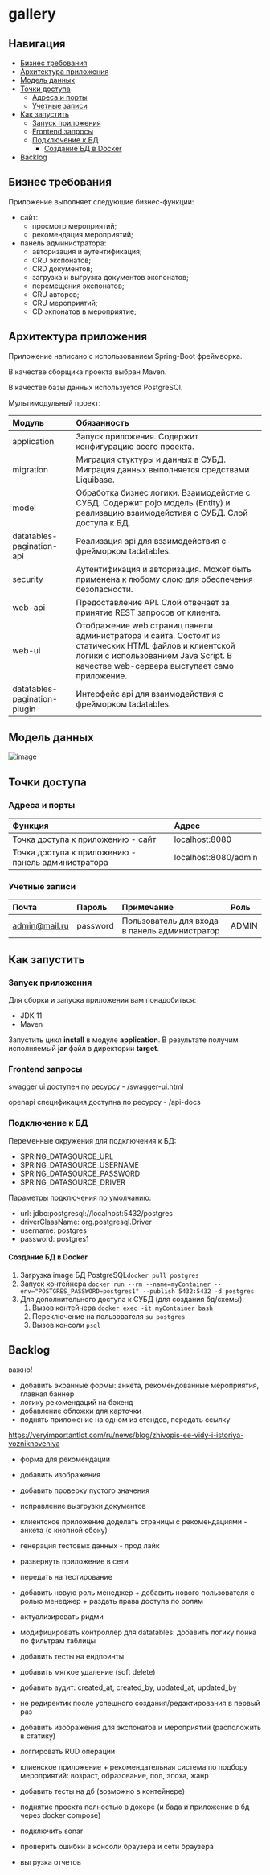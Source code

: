 # gallery

## Навигация

- [Бизнес требования](#Бизнес-требования)
- [Архитектура приложения](#Архитектура-приложения)
- [Модель данных](#Модель-данных)
- [Точки доступа](#Точки-доступа)
  - [Адреса и порты](#Адреса-и-порты)
  - [Учетные записи](#Учетные-записи)
- [Как запустить](#Как-запустить)
  - [Запуск приложения](#Запуск-приложения)
  - [Frontend запросы](#Frontend-запросы)
  - [Подключение к БД](#Подключение-к-БД)
    - [Создание БД в Docker](#Создание-БД-в-Docker)
- [Backlog](#Backlog)


## Бизнес требования
Приложение выполняет следующие бизнес-функции:
- сайт:
  - просмотр мероприятий;
  - рекомендация мероприятий;
- панель администратора:
  - авторизация и аутентификация;
  - CRU экспонатов;
  - CRD документов;
  - загрузка и выгрузка документов экспонатов;
  - перемещения экспонатов;
  - CRU авторов;
  - СRU мероприятий;
  - CD экпонатов в мероприятие;

## Архитектура приложения

Приложение написано с использованием Spring-Boot фреймворка.

В качестве сборщика проекта выбран Maven.

В качестве базы данных используется PostgreSQl.

Мультимодульный проект:

| Модуль                       | Обязанность                                                                                                                                                                                   |                  
|:-----------------------------|:----------------------------------------------------------------------------------------------------------------------------------------------------------------------------------------------|
| application                  | Запуск приложения. Содержит конфигурацию всего проекта.                                                                                                                                       |
| migration                    | Миграция стуктуры и данных в СУБД. Миграция данных выполняется средствами Liquibase.                                                                                                          |
| model                        | Обработка бизнес логики. Взаимодейстие с СУБД. Содержит pojo модель (Entity) и реализацию взаимодейстивя с СУБД. Слой доступа к БД.                                                           |
| datatables-pagination-api    | Реализация api для взаимодействия с фрейморком tadatables.                                                                                                                                    |
| security                     | Аутентификация и авторизация. Может быть применена к любому слою для обеспечения безопасности.                                                                                                |
| web-api                      | Предоставление API. Слой отвечает за принятие REST запросов от клиента.                                                                                                                       |
| web-ui                       | Отображение web страниц панели администратора и сайта. Состоит из статических HTML файлов и клиентской логики с использованием Java Script. В качестве web-сервера выступает само приложение. |
| datatables-pagination-plugin | Интерфейс api для взаимодействия с фрейморком tadatables.                                                                                                                                     |

## Модель данных
![image](docs/erd.png)

## Точки доступа

### Адреса и порты
| Функция                                            | Адрес                |                  
|:---------------------------------------------------|:---------------------|
| Точка доступа к приложению - сайт                  | localhost:8080       |
| Точка доступа к приложению - панель администратора | localhost:8080/admin |

### Учетные записи

| Почта             | Пароль   | Примечание                                    | Роль  |                  
|:------------------|:---------|:----------------------------------------------|:------|
| admin@mail.ru     | password | Пользователь для входа в панель администратор | ADMIN |

## Как запустить

### Запуск приложения

Для сборки и запуска приложения вам понадобиться:
- JDK 11
- Maven

Запустить цикл **install** в модуле **application**.
В результате получим исполняемый **jar** файл в директории **target**.

### Frontend запросы

swagger ui доступен по ресурсу - /swagger-ui.html

openapi спецификация доступна по ресурсу - /api-docs

### Подключение к БД

Переменные окружения для подключения к БД:
- SPRING_DATASOURCE_URL
- SPRING_DATASOURCE_USERNAME
- SPRING_DATASOURCE_PASSWORD
- SPRING_DATASOURCE_DRIVER

Параметры подключения по умолчанию:
- url: jdbc:postgresql://localhost:5432/postgres
- driverClassName: org.postgresql.Driver
- username: postgres
- password: postgres1

#### Создание БД в Docker
1. Загрузка image БД PostgreSQL`docker pull postgres`
2. Запуск контейнера `docker run --rm --name=myContainer --env="POSTGRES_PASSWORD=postgres1" --publish 5432:5432 -d postgres`
3. Для дополнительного доступа к СУБД (для создания бд/схемы):
   1. Вызов контейнера `docker exec -it myContainer bash`
   2. Переключение на пользователя `su postgres`
   3. Вызов консоли `psql`

## Backlog
важно!
- добавить экранные формы: анкета, рекомендованные мероприятия, главная баннер
- логику рекомендаций на бэкенд
- добавление обложки для карточки
- поднять приложение на одном из стендов, передать ссылку

https://veryimportantlot.com/ru/news/blog/zhivopis-ee-vidy-i-istoriya-vozniknoveniya

- форма для рекомендации
- добавить изображения
- добавить проверку пустого значения
- исправление вызгрузки документов

- клиентское приложение доделать страницы с рекомендациями - анкета (с кнопной сбоку)
- генерация тестовых данных - прод лайк
- развернуть приложение в сети
- передать на тестирование
- добавить новую роль менеджер + добавить нового пользователя с ролью менеджер + раздать права доступа по ролям
- актуализировать ридми

- модифицировать контроллер для datatables: добавить логику поика по фильтрам таблицы
- добавить тесты на ендпоинты
- добавить мягкое удаление (soft delete)
- добавить аудит: created_at, created_by, updated_at, updated_by
- не редиректик после успешного создания/редактирования в первый раз
- добавить изображения для экспонатов и мероприятий (расположить в статику)
- логгировать RUD операции
- клиенское приложение + рекомендательная система по подбору мероприятий: возраст, образование, пол, эпоха, жанр
- добавить тесты на дб (возможно в контейнере)
- поднятие проекта полностью в докере (и бада и приложение в бд через docker compose)
- подключить sonar
- проверить ошибки в консоли браузера и сети браузера
- выгрузка отчетов
